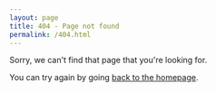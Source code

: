 ```yaml
---
layout: page
title: 404 - Page not found
permalink: /404.html
---
```


Sorry, we can't find that page that you're looking for. 

You can try again by going [back to the homepage](www.daniellerch.me).

<!--
[<img src="{{ site.baseurl }}/images/404.jpg" alt="Constructocat by https://github.com/jasoncostello" style="width: 400px;"/>]({{ site.baseurl }}/)
-->
